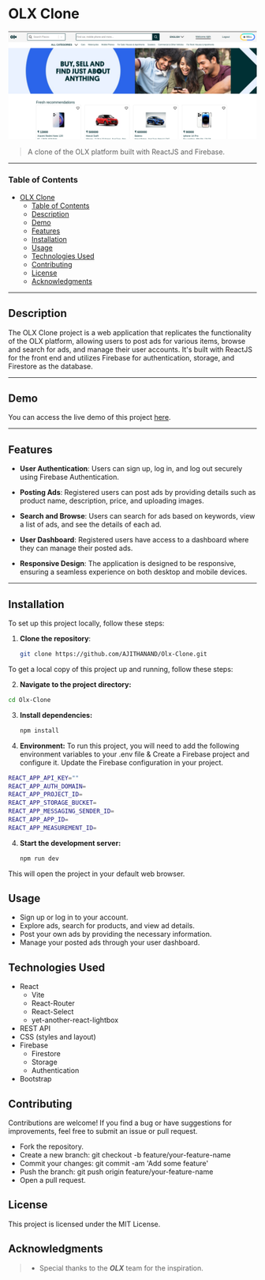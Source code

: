 # OLX Clone

![Project Image](https://raw.githubusercontent.com/AJITHANAND/Olx-Clone/deploy/screenshots/1.png)

> A clone of the OLX platform built with ReactJS and Firebase.

---

### Table of Contents

- [OLX Clone](#olx-clone)
    - [Table of Contents](#table-of-contents)
  - [Description](#description)
  - [Demo](#demo)
  - [Features](#features)
  - [Installation](#installation)
  - [Usage](#usage)
  - [Technologies Used](#technologies-used)
  - [Contributing](#contributing)
  - [License](#license)
  - [Acknowledgments](#acknowledgments)

---

## Description

The OLX Clone project is a web application that replicates the functionality of the OLX platform, allowing users to post ads for various items, browse and search for ads, and manage their user accounts. It's built with ReactJS for the front end and utilizes Firebase for authentication, storage, and Firestore as the database.

---

## Demo

You can access the live demo of this project [here](demo-link).

---

## Features

- **User Authentication**: Users can sign up, log in, and log out securely using Firebase Authentication.

- **Posting Ads**: Registered users can post ads by providing details such as product name, description, price, and uploading images.

- **Search and Browse**: Users can search for ads based on keywords, view a list of ads, and see the details of each ad.

- **User Dashboard**: Registered users have access to a dashboard where they can manage their posted ads.

- **Responsive Design**: The application is designed to be responsive, ensuring a seamless experience on both desktop and mobile devices.

---

## Installation

To set up this project locally, follow these steps:

1. **Clone the repository**:

   ```bash
   git clone https://github.com/AJITHANAND/Olx-Clone.git
   ```

To get a local copy of this project up and running, follow these steps:

2.  **Navigate to the project directory:**
   ```bash
   cd Olx-Clone
   ```
3. **Install dependencies:**
   ```bash
   npm install
   ```
4. **Environment:**
To run this project, you will need to add the following environment variables to your .env file & Create a Firebase project and configure it. Update the Firebase configuration in your project.
```bash
REACT_APP_API_KEY=""
REACT_APP_AUTH_DOMAIN=
REACT_APP_PROJECT_ID=
REACT_APP_STORAGE_BUCKET=
REACT_APP_MESSAGING_SENDER_ID=
REACT_APP_APP_ID=
REACT_APP_MEASUREMENT_ID=
```
4. **Start the development server:**
   ```bash
   npm run dev
   ```
This will open the project in your default web browser.

## Usage

- Sign up or log in to your account.
- Explore ads, search for products, and view ad details.
- Post your own ads by providing the necessary information.
- Manage your posted ads through your user dashboard.

## Technologies Used

- React
   - Vite
   - React-Router
   - React-Select
   - yet-another-react-lightbox
- REST API
- CSS (styles and layout)
- Firebase
   - Firestore
   - Storage
   - Authentication
- Bootstrap
## Contributing

Contributions are welcome! If you find a bug or have suggestions for improvements, feel free to submit an issue or pull request.

- Fork the repository.
- Create a new branch: git checkout -b feature/your-feature-name
- Commit your changes: git commit -am 'Add some feature'
- Push the branch: git push origin feature/your-feature-name
- Open a pull request.

## License

This project is licensed under the MIT License.

<!-- ## Author
- Ajith Anand -->

## Acknowledgments
> - Special thanks to the ***OLX*** team for the inspiration.
